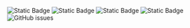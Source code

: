 ![Static Badge](https://img.shields.io/badge/blacklists-60-000000) ![Static Badge](https://img.shields.io/badge/blacklisted-2554137-cc0000) ![Static Badge](https://img.shields.io/badge/whitelisted-2244-00CC00) ![Static Badge](https://img.shields.io/badge/streaming_blacklist-28107-000000) ![GitHub issues](https://img.shields.io/github/issues/fabriziosalmi/blacklists)
